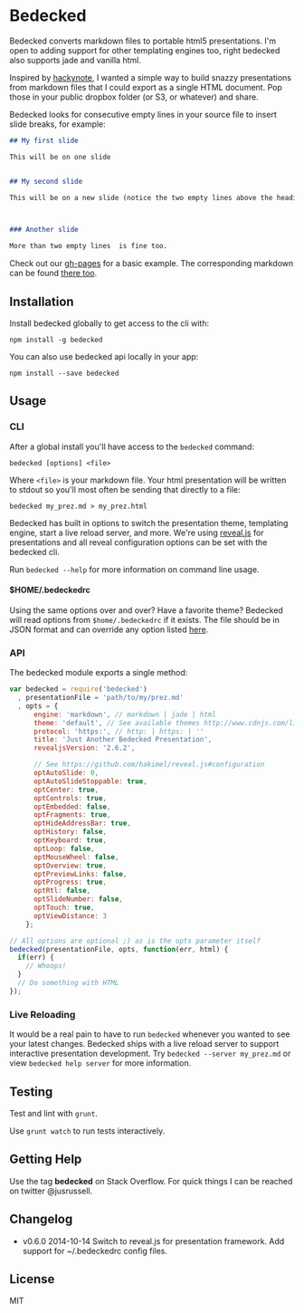 # Bedecked

Bedecked converts markdown files to portable html5 presentations. I'm open to
adding support for other templating engines too, right bedecked also supports
jade and vanilla html.

Inspired by [hackynote](https://github.com/thiagofelix/hackynote), I wanted a
simple way to build snazzy presentations from markdown files that I could export
as a single HTML document. Pop those in your public dropbox folder (or S3, or
whatever) and share.

Bedecked looks for consecutive empty lines in your source file to insert slide
breaks, for example:

```markdown
## My first slide

This will be on one slide


## My second slide

This will be on a new slide (notice the two empty lines above the heading)



### Another slide

More than two empty lines  is fine too.
```

Check out our [gh-pages](http://jtrussell.github.io/bedecked) for a basic
example.  The corresponding markdown can be found [there
too](https://github.com/jtrussell/bedecked/tree/gh-pages).

## Installation

Install bedecked globally to get access to the cli with:

```
npm install -g bedecked
```

You can also use bedecked api locally in your app:

```
npm install --save bedecked
```

## Usage

### CLI

After a global install you'll have access to the `bedecked` command:

```
bedecked [options] <file>
```

Where `<file>` is your markdown file. Your html presentation will be written to
stdout so you'll most often be sending that directly to a file:

```
bedecked my_prez.md > my_prez.html
```

Bedecked has built in options to switch the presentation theme, templating
engine, start a live reload server, and more. We're using [reveal.js][reveal]
for presentations and all reveal configuration options can be set with the
bedecked cli.

Run `bedecked --help` for more information on command line usage.

#### $HOME/.bedeckedrc

Using the same options over and over? Have a favorite theme? Bedecked will read
options from `$home/.bedeckedrc` if it exists. The file should be in JSON format
and can override any option listed
[here](https://github.com/jtrussell/bedecked/blob/master/lib/opts.js).

### API

The bedecked module exports a single method:

```javascript
var bedecked = require('bedecked')
  , presentationFile = 'path/to/my/prez.md'
  , opts = {
      engine: 'markdown', // markdown | jade | html
      theme: 'default', // See available themes http://www.cdnjs.com/libraries/reveal.js
      protocol: 'https:', // http: | https: | ''
      title: 'Just Another Bedecked Presentation',
      revealjsVersion: '2.6.2',

      // See https://github.com/hakimel/reveal.js#configuration
      optAutoSlide: 0,
      optAutoSlideStoppable: true,
      optCenter: true,
      optControls: true,
      optEmbedded: false,
      optFragments: true,
      optHideAddressBar: true,
      optHistory: false,
      optKeyboard: true,
      optLoop: false,
      optMouseWheel: false,
      optOverview: true,
      optPreviewLinks: false,
      optProgress: true,
      optRtl: false,
      optSlideNumber: false,
      optTouch: true,
      optViewDistance: 3
    };

// All options are optional ;) as is the opts parameter itself
bedecked(presentationFile, opts, function(err, html) {
  if(err) {
    // Whoops!
  }
  // Do something with HTML
});
```

### Live Reloading

It would be a real pain to have to run `bedecked` whenever you wanted to see
your latest changes. Bedecked ships with a live reload server to support
interactive presentation development. Try `bedecked --server my_prez.md` or view
`bedecked help server` for more information.

## Testing

Test and lint with `grunt`.

Use `grunt watch` to run tests interactively.

## Getting Help

Use the tag **bedecked** on Stack Overflow. For quick things I can be reached on
twitter @jusrussell.

## Changelog

- v0.6.0 2014-10-14 Switch to reveal.js for presentation framework. Add support
  for ~/.bedeckedrc config files.

## License

MIT

[reveal]: https://github.com/hakimel/reveal.js
